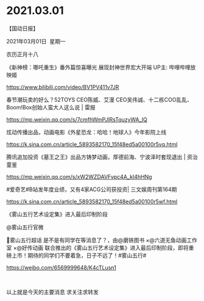﻿#  2021.03.01
【国动日报】

2021年03月01日  星期一


农历正月十八


《新神榜：哪吒重生》番外篇惊喜曝光 展现封神世界宏大开端 UP主: 哔哩哔哩放映姬

https://www.bilibili.com/video/BV1PV411v7JR




春节潮玩卖的好么？52TOYS CEO陈威、艾漫 CEO吴伟诚、十二栋COO乱乱、Boom!Box创始人蛮大人这么说 | 雷报


https://mp.weixin.qq.com/s/7cmfhWmPJlRsTquzyWA_lQ

炫动传播出品，动画电影《外星恐龙：哈哈！地球人》今年影院上线

https://k.sina.com.cn/article_5893582170_15f48ed5a00100r5vq.html




腾讯追加投资《墓王之王》出品方铸梦动画，厚德前海、宁波泽时套现退出 | 资治童鉴

https://mp.weixin.qq.com/s/xW2WZDAVFvpc4A_kI4hHNg

#爱奇艺#B站发年度业绩，又有4家ACG公司获投资| 三文娱周刊第164期

https://k.sina.com.cn/article_5893582170_15f48ed5a00100r5wf.html


《雾山五行艺术设定集》进入最后印制阶段

@雾山五行官微                            

雾山五行超话 是不是有同学在等消息了？，由@磨铁图书 ×@六道无鱼动画工作室 ×@好传动画 联合推出的《雾山五行艺术设定集》进入最后印制阶段，即将重磅上市！期待的同学们不要着急，日子不远了！#雾山五行#     


https://weibo.com/6569999648/K4cTLusn1







                                                     


以上就是今天的主要消息
求关注求转发
















